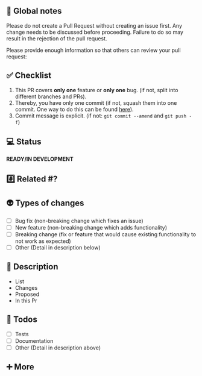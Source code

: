 <!--- ⚠️ Warning ⚠️ If this template is not filled correctly we won't merge!  -->

## 📛 Global notes

Please do not create a Pull Request without creating an issue first. Any change needs to be discussed before proceeding. Failure to do so may result in the rejection of the pull request.

Please provide enough information so that others can review your pull request:

## ✅ Checklist
1. This PR covers **only one** feature or **only one** bug. (if not, split into different branches and PRs).
2. Thereby, you have only one commit (if not, squash them into one commit. One way to do this can be found [here](https://stackoverflow.com/a/5190323)).
3. Commit message is explicit. (if not: `git commit --amend` and `git push -f`)

## 💻 Status
**READY/IN DEVELOPMENT**

<!--- ⚠️ Don't forget to update PR tags! -->

## #️⃣ Related #?
<!---
If this PR is related to an issue, check this [documentation](https://help.github.com/articles/closing-issues-using-keywords/)
-->

## 👽 Types of changes
<!--- What types of changes does your code introduce? Put an `x` in all the boxes that apply: -->
- [ ] Bug fix (non-breaking change which fixes an issue)
- [ ] New feature (non-breaking change which adds functionality)
- [ ] Breaking change (fix or feature that would cause existing functionality to not work as expected)
- [ ] Other (Detail in description below)

## 📝 Description
- List
- Changes
- Proposed
- In this Pr

## 🔘 Todos
- [ ] Tests
- [ ] Documentation
- [ ] Other (Detail in description above)

## ➕ More
<!--- If you need you need help or have doubts, ping team members (@johndacost or @73VW)
Otherwise, you can write here anything that is not covered above.
-->
